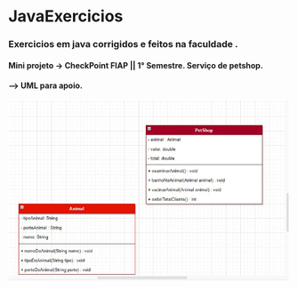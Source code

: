 # JavaExercicios
### Exercicios em java corrigidos e feitos na faculdade .

#### Mini projeto -> CheckPoint FIAP || 1° Semestre. Serviço de petshop.

#### --> UML para apoio.

![UML do projeto](https://github.com/CarvalhoGabriell/JavaExercicios/blob/master/UML_CHALLENGE.jpg)

